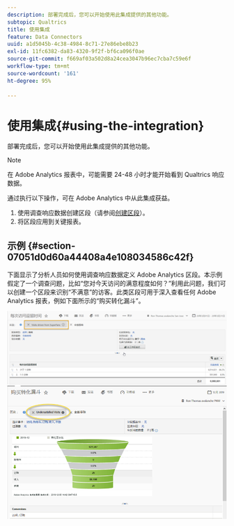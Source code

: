 ```yaml
---
description: 部署完成后，您可以开始使用此集成提供的其他功能。
subtopic: Qualtrics
title: 使用集成
feature: Data Connectors
uuid: a1d5045b-4c38-4984-8c71-27e86ebe8b23
exl-id: 11fc6382-da83-4320-9f2f-bf6ca096f0ae
source-git-commit: f669af03a502d8a24cea3047b96ec7cba7c59e6f
workflow-type: tm+mt
source-wordcount: '161'
ht-degree: 95%

---
```


# 使用集成{#using-the-integration}

部署完成后，您可以开始使用此集成提供的其他功能。

>[!NOTE]
>
> 在 Adobe Analytics 报表中，可能需要 24-48 小时才能开始看到 Qualtrics 响应数据。

通过执行以下操作，可在 Adobe Analytics 中从此集成获益。

1. 使用调查响应数据创建区段（请参阅[创建区段](https://experienceleague.adobe.com/docs/analytics/components/segmentation/seg-home.html)）。
1. 将区段应用到关键报表。

## 示例 {#section-07051d0d60a44408a4e108034586c42f}

下面显示了分析人员如何使用调查响应数据定义 Adobe Analytics 区段。本示例假定了一个调查问题，比如“您对今天访问的满意程度如何？”利用此问题，我们可以创建一个区段来识别“不满意”的访客。此类区段可用于深入查看任何 Adobe Analytics 报表，例如下面所示的“购买转化漏斗”。

![](assets/using-1.png) ![](assets/using-2.png)
